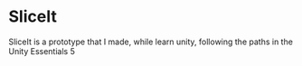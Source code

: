 # SliceIt

SliceIt is a prototype that I made, while learn unity, following the paths in the Unity Essentials 5
